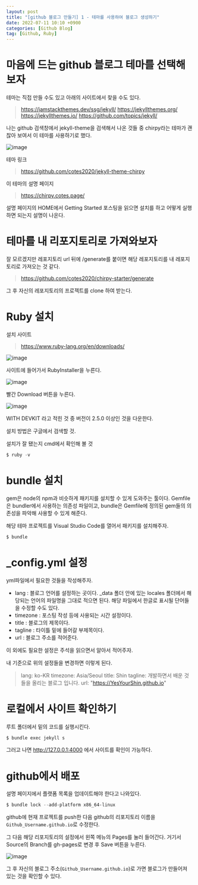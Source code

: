 ```yaml
---
layout: post
title: "[github 블로그 만들기] 1 - 테마를 사용하여 블로그 생성하기"
date: 2022-07-11 10:10 +0900
categories: [Github Blog]
tag: [Github, Ruby]
---
```


# 마음에 드는 github 블로그 테마를 선택해보자

테마는 직접 만들 수도 있고 아래의 사이트에서 찾을 수도 있다.

> <https://jamstackthemes.dev/ssg/jekyll/>
> <https://jekyllthemes.org/>
> <https://jekyllthemes.io/>
> <https://github.com/topics/jekyll/>

나는 github 검색창에서 jekyll-theme을 검색해서 나온 것들 중 chirpy라는 테마가 괜찮아 보여서 이 테마를 사용하기로 했다.

![image](https://user-images.githubusercontent.com/53047744/178199374-47bf4922-e362-4df4-8c3b-3a46dc308843.png)

테마 링크

> <https://github.com/cotes2020/jekyll-theme-chirpy>

이 테마의 설명 페이지

> <https://chirpy.cotes.page/>

설명 페이지의 HOME에서 Getting Started 포스팅을 읽으면 설치를 하고 어떻게 실행하면 되는지 설명이 나온다.

# 테마를 내 리포지토리로 가져와보자

잘 모르겠지만 레포지토리 url 뒤에 /generate를 붙이면 해당 레포지토리를 내 레포지토리로 가져오는 것 같다.

> <https://github.com/cotes2020/chirpy-starter/generate>

그 후 자신의 레포지토리의 프로젝트를 clone 하여 받는다.

# Ruby 설치

설치 사이트

> <https://www.ruby-lang.org/en/downloads/>

![image](https://user-images.githubusercontent.com/53047744/178209585-7ced788b-7031-42d3-9d32-371c20721ce4.png)

사이트에 들어가서 RubyInstaller을 누른다.

![image](https://user-images.githubusercontent.com/53047744/178209933-aacadc86-e300-4df4-8874-e016f3cc09ea.png)

빨간 Download 버튼을 누른다.

![image](https://user-images.githubusercontent.com/53047744/178212409-21358efa-0aa0-4e3e-b951-de776f2f01dc.png)

WITH DEVKIT 라고 적힌 것 중 버전이 2.5.0 이상인 것을 다운한다.

설치 방법은 구글에서 검색할 것.

설치가 잘 됐는지 cmd에서 확인해 볼 것

```powershell
$ ruby -v
```

# bundle 설치

gem은 node의 npm과 비슷하게 패키지를 설치할 수 있게 도와주는 툴이다.
Gemfile은 bundler에서 사용하는 의존성 파일이고, bundle은 Gemfile에 정의된 gem들의 의존성을 파악해 사용할 수 있게 해준다.

해당 테마 프로젝트를 Visual Studio Code를 열어서 패키지를 설치해주자.

```powershell
$ bundle
```

# \_config.yml 설정

yml파일에서 필요한 것들을 작성해주자.

- lang : 블로그 언어를 설정하는 곳이다. \_data 폴더 안에 있는 locales 폴더에서 해당되는 언어의 파일명을 그대로 적으면 된다. 해당 파일에서 한글로 표시될 단어들을 수정할 수도 있다.
- timezone : 포스팅 작성 등에 사용되는 시간 설정이다.
- title : 블로그의 제목이다.
- tagline : 타이틀 밑에 들어갈 부제목이다.
- url : 블로그 주소를 적어준다.

이 외에도 필요한 설정은 주석을 읽으면서 알아서 적어주자.

내 기준으로 위의 설정들을 변경하면 이렇게 된다.

> lang: ko-KR
> timezone: Asia/Seoul
> title: Shin
> tagline: 개발하면서 배운 것들을 올리는 블로그 입니다.
> url: "https://YesYourShin.github.io"

# 로컬에서 사이트 확인하기

루트 폴더에서 밑의 코드를 실행시킨다.

```powershell
$ bundle exec jekyll s
```

그러고 나면 <http://127.0.0.1:4000> 에서 사이트를 확인이 가능하다.

# github에서 배포

설명 페이지에서 플랫폼 목록을 업데이트해야 한다고 나와있다.

```powershell
$ bundle lock --add-platform x86_64-linux
```

github에 현재 프로젝트를 push한 다음 github의 리포지토리 이름을 `Github_Username.github.io`로 수정한다.

그 다음 해당 리포지토리의 설정에서 왼쪽 메뉴의 Pages를 눌러 들어간다.
거기서 Source의 Branch를 gh-pages로 변경 후 Save 버튼을 누른다.

![image](https://user-images.githubusercontent.com/53047744/178218744-ca89e658-6df1-4e3d-811a-1a5da817049a.png)

그 후 자신의 블로그 주소(`Github_Username.github.io`)로 가면 블로그가 만들어져 있는 것을 확인할 수 있다.
